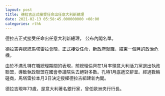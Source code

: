 ```yaml
---
layout: post
title: 德拉吉正式接受任命出任意大利新總理
date: 2021-02-13 05:58:45.000000000 +08:00
categories: rthk
---
```


德拉吉正式接受任命出任意大利新總理， 公布內閣名單。 

德拉吉與總統馬塔雷拉會晤，正式接受任命，新政府就職，結束一個月的政治危機。

由於不滿孔特在職總理期間的表現，前總理倫齊在1月率領意大利活力黨退出執政聯盟，導致執政聯盟在國會參議院失去絕對多數。孔特1月底遞交辭呈。經過數輪磋商，馬塔雷拉本月3日決定授權德拉吉組建新內閣。

德拉吉現年73歲，是意大利著名銀行家，曾任歐洲央行行長。
